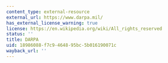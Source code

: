 ```yaml
---
content_type: external-resource
external_url: https://www.darpa.mil/
has_external_license_warning: true
license: https://en.wikipedia.org/wiki/All_rights_reserved
status: ''
title: DARPA
uid: 18986088-f7c9-4648-95bc-5b016190071c
wayback_url: ''
---
```

